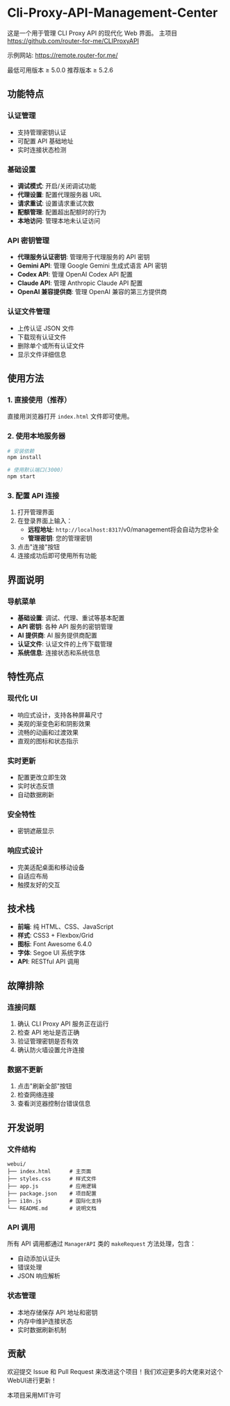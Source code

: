 # Cli-Proxy-API-Management-Center
这是一个用于管理 CLI Proxy API 的现代化 Web 界面。
主项目
https://github.com/router-for-me/CLIProxyAPI

示例网站:
https://remote.router-for.me/

最低可用版本 ≥ 5.0.0
推荐版本 ≥ 5.2.6

## 功能特点

### 认证管理
- 支持管理密钥认证
- 可配置 API 基础地址
- 实时连接状态检测

### 基础设置
- **调试模式**: 开启/关闭调试功能
- **代理设置**: 配置代理服务器 URL
- **请求重试**: 设置请求重试次数
- **配额管理**: 配置超出配额时的行为
- **本地访问**: 管理本地未认证访问

### API 密钥管理
- **代理服务认证密钥**: 管理用于代理服务的 API 密钥
- **Gemini API**: 管理 Google Gemini 生成式语言 API 密钥
- **Codex API**: 管理 OpenAI Codex API 配置
- **Claude API**: 管理 Anthropic Claude API 配置
- **OpenAI 兼容提供商**: 管理 OpenAI 兼容的第三方提供商

### 认证文件管理
- 上传认证 JSON 文件
- 下载现有认证文件
- 删除单个或所有认证文件
- 显示文件详细信息


## 使用方法

### 1. 直接使用（推荐）
直接用浏览器打开 `index.html` 文件即可使用。

### 2. 使用本地服务器
```bash
# 安装依赖
npm install

# 使用默认端口(3000）
npm start
```

### 3. 配置 API 连接
1. 打开管理界面
2. 在登录界面上输入：
   - **远程地址**: `http://localhost:8317`/v0/management将会自动为您补全
   - **管理密钥**: 您的管理密钥
3. 点击"连接"按钮
4. 连接成功后即可使用所有功能

## 界面说明

### 导航菜单
- **基础设置**: 调试、代理、重试等基本配置
- **API 密钥**: 各种 API 服务的密钥管理
- **AI 提供商**: AI 服务提供商配置
- **认证文件**: 认证文件的上传下载管理
- **系统信息**: 连接状态和系统信息

## 特性亮点

### 现代化 UI
- 响应式设计，支持各种屏幕尺寸
- 美观的渐变色彩和阴影效果
- 流畅的动画和过渡效果
- 直观的图标和状态指示

### 实时更新
- 配置更改立即生效
- 实时状态反馈
- 自动数据刷新

### 安全特性
- 密钥遮蔽显示

### 响应式设计
- 完美适配桌面和移动设备
- 自适应布局
- 触摸友好的交互

## 技术栈

- **前端**: 纯 HTML、CSS、JavaScript
- **样式**: CSS3 + Flexbox/Grid
- **图标**: Font Awesome 6.4.0
- **字体**: Segoe UI 系统字体
- **API**: RESTful API 调用

## 故障排除

### 连接问题
1. 确认 CLI Proxy API 服务正在运行
2. 检查 API 地址是否正确
3. 验证管理密钥是否有效
4. 确认防火墙设置允许连接

### 数据不更新
1. 点击"刷新全部"按钮
2. 检查网络连接
3. 查看浏览器控制台错误信息

## 开发说明

### 文件结构
```
webui/
├── index.html      # 主页面
├── styles.css      # 样式文件
├── app.js          # 应用逻辑
├── package.json    # 项目配置
├── i18n.js         # 国际化支持
└── README.md       # 说明文档
```

### API 调用
所有 API 调用都通过 `ManagerAPI` 类的 `makeRequest` 方法处理，包含：
- 自动添加认证头
- 错误处理
- JSON 响应解析

### 状态管理
- 本地存储保存 API 地址和密钥
- 内存中维护连接状态
- 实时数据刷新机制

## 贡献
欢迎提交 Issue 和 Pull Request 来改进这个项目！我们欢迎更多的大佬来对这个WebUI进行更新！

本项目采用MIT许可
